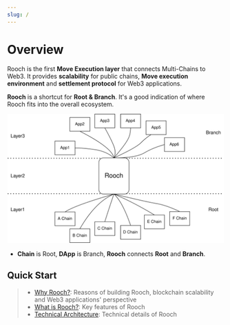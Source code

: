 ```yaml
---
slug: /
---
```

# Overview 

Rooch is the first **Move Execution layer** that connects Multi-Chains to Web3. It provides **scalability** for public chains, **Move execution environment** and **settlement protocol** for Web3 applications.

**Rooch** is a shortcut for **Root & Branch**. It's a good indication of where Rooch fits into the overall ecosystem.

![root-branch](/diagram/rooch-root-branch.svg)

* **Chain** is Root, **DApp** is Branch, **Rooch** connects **Root** and **Branch**.

## Quick Start

>- [Why Rooch?](01-why-rooch.md): Reasons of building Rooch, blockchain scalability and Web3 applications' perspective
>- [What is Rooch?](02-what-is-rooch.md): Key features of Rooch
>- [Technical Architecture](04-technology/index.md): Technical details of Rooch
